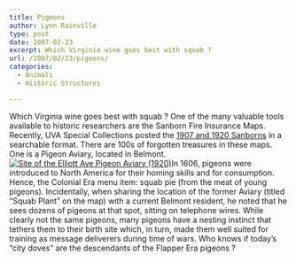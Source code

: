 ```yaml
---
title: Pigeons
author: Lynn Rainville
type: post
date: 2007-02-23
excerpt: Which Virginia wine goes best with squab ?
url: /2007/02/23/pigeons/
categories:
  - Animals
  - Historic Structures

---
```

Which Virginia wine goes best with squab ? One of the many valuable tools available to historic researchers are the Sanborn Fire Insurance Maps. Recently, UVA Special Collections posted the [1907 and 1920 Sanborns][1] in a searchable format. There are 100s of forgotten treasures in these maps. One is a Pigeon Aviary, located in Belmont. [![Site of the Elliott Ave Pigeon Aviary (1920)][2]][3]In 1606, pigeons were introduced to North America for their homing skills and for consumption. Hence, the Colonial Era menu item: squab pie (from the meat of young pigeons). Incidentally, when sharing the location of the former Aviary (titled &#8220;Squab Plant&#8221; on the map) with a current Belmont resident, he noted that he sees dozens of pigeons at that spot, sitting on telephone wires. While clearly not the same pigeons, many pigeons have a nesting instinct that tethers them to their birth site which, in turn, made them well suited for training as message deliverers during time of wars. Who knows if today&#8217;s &#8220;city doves&#8221; are the descendants of the Flapper Era pigeons ?</p>

 [1]: http://fisher.lib.virginia.edu/collections/maps/sanborn/index.html
 [2]: http://www.locohistory.org/blog/wp-content/uploads/2007/02/aviarymap2.thumbnail.jpg
 [3]: http://www.locohistory.org/blog/wp-content/uploads/2007/02/aviarymap2.jpg "Site of the Elliott Ave Pigeon Aviary (1920)"
